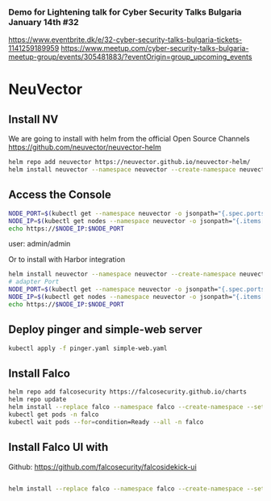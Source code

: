 ### Demo for Lightening talk for Cyber Security Talks Bulgaria January 14th  #32
https://www.eventbrite.dk/e/32-cyber-security-talks-bulgaria-tickets-1141259189959
https://www.meetup.com/cyber-security-talks-bulgaria-meetup-group/events/305481883/?eventOrigin=group_upcoming_events

# NeuVector

## Install NV

We are going to install with helm from the official Open Source Channels
https://github.com/neuvector/neuvector-helm

```bash
helm repo add neuvector https://neuvector.github.io/neuvector-helm/
helm install neuvector --namespace neuvector --create-namespace neuvector/core
```


## Access the Console
```bash
NODE_PORT=$(kubectl get --namespace neuvector -o jsonpath="{.spec.ports[0].nodePort}" services neuvector-service-webui)
NODE_IP=$(kubectl get nodes --namespace neuvector -o jsonpath="{.items[0].status.addresses[0].address}")
echo https://$NODE_IP:$NODE_PORT
```
user: admin/admin

Or to install with Harbor integration 
```bash
helm install neuvector --namespace neuvector --create-namespace neuvector/core --set cve.adapter.enabled=true
# adapter Port
NODE_PORT=$(kubectl get --namespace neuvector -o jsonpath="{.spec.ports[0].nodePort}" services neuvector-service-registry-adapter)
NODE_IP=$(kubectl get nodes --namespace neuvector -o jsonpath="{.items[0].status.addresses[0].address}")
echo https://$NODE_IP:$NODE_PORT
```



## Deploy pinger and simple-web server

```bash
kubectl apply -f pinger.yaml simple-web.yaml
```



## Install Falco

```bash
helm repo add falcosecurity https://falcosecurity.github.io/charts
helm repo update
helm install --replace falco --namespace falco --create-namespace --set tty=true falcosecurity/falco
kubectl get pods -n falco
kubectl wait pods --for=condition=Ready --all -n falco
```

## Install Falco UI with 


Github: https://github.com/falcosecurity/falcosidekick-ui

```bash

helm install --replace falco --namespace falco --create-namespace --set tty=true falcosecurity/falco --set falcosidekick.enabled=true --set  --set falcosidekick.webui.enabled=true
```

